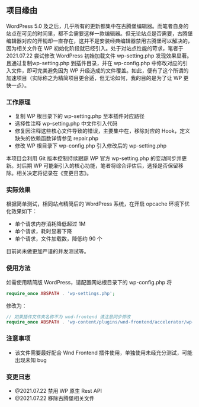 ## 项目缘由
WordPress 5.0 及之后，几乎所有的更新都集中在古腾堡编辑器。而笔者自身的站点在可见的时间里，都不会需要这样一款编辑器。但无论站点是否需要，古腾堡编辑器对应的开销却一直存在，这并不是安装经典编辑器禁用古腾堡可以解决的，因为相关文件在 WP 初始化阶段就已经引入。处于对站点性能的苛求，笔者于 2021.07.22 尝试修改 WordPress 初始加载文件 wp-setting.php 发现效果显著。且通过复制wp-setting.php 到插件目录，并在 wp-config.php 中修改对应的引入文件，即可完美避免因为 WP 升级造成的文件覆盖。如此，便有了这个所谓的加速项目（实际称之为精简项目更合适，但无论如何，我的目的是为了让 WP 更快一点）。

### 工作原理
- 复制 WP 根目录下的 wp-setting.php 至本插件对应路径
- 选择性注释 wp-setting.php 中文件引入代码
- 修复因注释这些核心文件导致的错误，主要集中在，移除对应的 Hook，定义缺失的依赖函数详情参见 repair.php
- 修改 WP 根目录下 wp-config.php 引入修改后的 wp-setting.php

本项目会利用 Git 版本控制持续跟踪 WP 官方 wp-setting.php 的变动同步并更新。对后期 WP 可能新引入的核心功能，笔者将综合评估后，选择是否保留移除。相关决定将记录在《变更日志》。
  
### 实际效果
根据简单测试，相同站点精简后的 WordPress 系统，在开启 opcache 环境下优化效果如下：
 - 单个请求内存消耗降低超过 1M
 - 单个请求，耗时显著下降
 - 单个请求，文件加载数，降低约 90 个

目前尚未做更加严谨的并发测试等。

### 使用方法
如需使用精简版 WordPress，请配置网站根目录下的 wp-config.php 将
```php
require_once ABSPATH . 'wp-settings.php';
```

修改为：
```php
// 如果插件文件夹名称不为 wnd-frontend 请注意同步修改
require_once ABSPATH . 'wp-content/plugins/wnd-frontend/accelerator/wp-settings.php';
```
  
### 注意事项
 - 该文件需要最好配合 Wnd Frontend 插件使用，单独使用未经充分测试，可能出现未知 bug
  
 ### 变更日志
 - @2021.07.22 禁用 WP 原生 Rest API
 - @2021.07.22 移除古腾堡相关文件